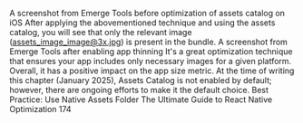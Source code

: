 A screenshot from Emerge Tools before optimization of assets catalog on iOS
After applying the abovementioned technique and using the assets catalog, you will see that 
only the relevant image (assets_image_image@3x.jpg) is present in the bundle.
A screenshot from Emerge Tools after enabling app thinning
It's a great optimization technique that ensures your app includes only necessary images for 
a given platform. Overall, it has a positive impact on the app size metric.
At the time of writing this chapter (January 2025), Assets Catalog is not enabled 
by default; however, there are ongoing efforts to make it the default choice.
Best Practice: Use Native Assets Folder
The Ultimate Guide to React Native Optimization
174